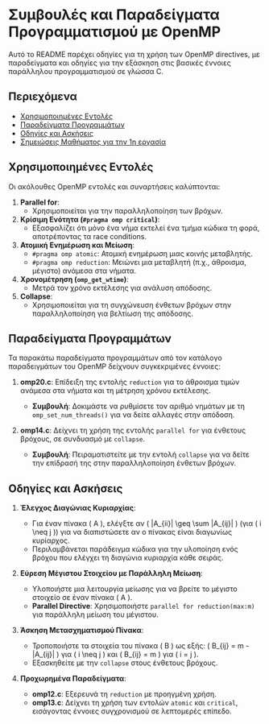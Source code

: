 # Συμβουλές και Παραδείγματα Προγραμματισμού με OpenMP

Αυτό το README παρέχει οδηγίες για τη χρήση των OpenMP directives, με παραδείγματα και οδηγίες για την εξάσκηση στις βασικές έννοιες παράλληλου προγραμματισμού σε γλώσσα C.

## Περιεχόμενα
- [Χρησιμοποιημένες Εντολές](#χρησιμοποιημένες-εντολές)
- [Παραδείγματα Προγραμμάτων](#παραδείγματα-προγραμμάτων)
- [Οδηγίες και Ασκήσεις](#οδηγίες-και-ασκήσεις)
- [Σημειώσεις Μαθήματος για την 1η εργασία](Notes/)

## Χρησιμοποιημένες Εντολές

Οι ακόλουθες OpenMP εντολές και συναρτήσεις καλύπτονται:

1. **Parallel for**: 
   - Χρησιμοποιείται για την παραλληλοποίηση των βρόχων.
2. **Κρίσιμη Ενότητα (`#pragma omp critical`)**:
   - Εξασφαλίζει ότι μόνο ένα νήμα εκτελεί ένα τμήμα κώδικα τη φορά, αποτρέποντας τα race conditions.
3. **Ατομική Ενημέρωση και Μείωση**:
   - `#pragma omp atomic`: Ατομική ενημέρωση μιας κοινής μεταβλητής.
   - `#pragma omp reduction`: Μειώνει μια μεταβλητή (π.χ., άθροισμα, μέγιστο) ανάμεσα στα νήματα.
4. **Χρονομέτρηση (`omp_get_wtime`)**:
   - Μετρά τον χρόνο εκτέλεσης για ανάλυση απόδοσης.
5. **Collapse**:
   - Χρησιμοποιείται για τη συγχώνευση ένθετων βρόχων στην παραλληλοποίηση για βελτίωση της απόδοσης.

## Παραδείγματα Προγραμμάτων

Τα παρακάτω παραδείγματα προγραμμάτων από τον κατάλογο παραδειγμάτων του OpenMP δείχνουν συγκεκριμένες έννοιες:

1. **omp20.c**: Επίδειξη της εντολής `reduction` για το άθροισμα τιμών ανάμεσα στα νήματα και τη μέτρηση χρόνου εκτέλεσης.
   - **Συμβουλή**: Δοκιμάστε να ρυθμίσετε τον αριθμό νημάτων με τη `omp_set_num_threads()` για να δείτε αλλαγές στην απόδοση.
   
2. **omp14.c**: Δείχνει τη χρήση της εντολής `parallel for` για ένθετους βρόχους, σε συνδυασμό με `collapse`.
   - **Συμβουλή**: Πειραματιστείτε με την εντολή `collapse` για να δείτε την επίδρασή της στην παραλληλοποίηση ένθετων βρόχων.

## Οδηγίες και Ασκήσεις

1. **Έλεγχος Διαγώνιας Κυριαρχίας**:
   - Για έναν πίνακα \( A \), ελέγξτε αν \( |A_{ii}| \geq \sum |A_{ij}| \) (για \( i \neq j \)) για να διαπιστώσετε αν ο πίνακας είναι διαγωνίως κυρίαρχος.
   - Περιλαμβάνεται παράδειγμα κώδικα για την υλοποίηση ενός βρόχου που ελέγχει τη διαγώνια κυριαρχία κάθε σειράς.

2. **Εύρεση Μέγιστου Στοιχείου με Παράλληλη Μείωση**:
   - Υλοποιήστε μια λειτουργία μείωσης για να βρείτε το μέγιστο στοιχείο σε έναν πίνακα \( A \).
   - **Parallel Directive**: Χρησιμοποιήστε `parallel for reduction(max:m)` για παράλληλη μείωση του μέγιστου.

3. **Άσκηση Μετασχηματισμού Πίνακα**:
   - Τροποποιήστε τα στοιχεία του πίνακα \( B \) ως εξής: \( B_{ij} = m - |A_{ij}| \) για \( i \neq j \) και \( B_{ij} = m \) για \( i = j \).
   - Εξασκηθείτε με την `collapse` στους ένθετους βρόχους.

4. **Προχωρημένα Παραδείγματα**:
   - **omp12.c**: Εξερευνά τη `reduction` με προηγμένη χρήση.
   - **omp13.c**: Δείχνει τη χρήση των εντολών `atomic` και `critical`, εισάγοντας έννοιες συγχρονισμού σε λεπτομερές επίπεδο.